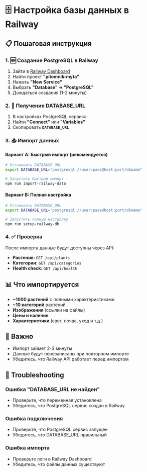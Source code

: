 # 🗄️ Настройка базы данных в Railway

## 📋 Пошаговая инструкция

### 1. 🆕 Создание PostgreSQL в Railway

1. Зайти в [Railway Dashboard](https://railway.app/dashboard)
2. Найти проект **"pitomnik-myta"**
3. Нажать **"New Service"**
4. Выбрать **"Database" → "PostgreSQL"**
5. Дождаться создания (1-2 минуты)

### 2. 🔑 Получение DATABASE_URL

1. В настройках PostgreSQL сервиса
2. Найти **"Connect"** или **"Variables"**
3. Скопировать **`DATABASE_URL`**

### 3. 📥 Импорт данных

#### Вариант A: Быстрый импорт (рекомендуется)
```bash
# Установить DATABASE_URL
export DATABASE_URL="postgresql://user:pass@host:port/dbname"

# Запустить быстрый импорт
npm run import-railway-data
```

#### Вариант B: Полная настройка
```bash
# Установить DATABASE_URL
export DATABASE_URL="postgresql://user:pass@host:port/dbname"

# Запустить полную настройку
npm run setup-railway-db
```

### 4. ✅ Проверка

После импорта данные будут доступны через API:
- **Растения:** `GET /api/plants`
- **Категории:** `GET /api/categories`
- **Health check:** `GET /api/health`

## 📊 Что импортируется

- **~1000 растений** с полными характеристиками
- **~10 категорий** растений
- **Изображения** (ссылки на файлы)
- **Цены и наличие**
- **Характеристики** (свет, почва, уход и т.д.)

## 🚨 Важно

- Импорт займет 2-3 минуты
- Данные будут перезаписаны при повторном импорте
- Убедитесь, что Railway API работает перед импортом

## 🔧 Troubleshooting

### Ошибка "DATABASE_URL не найден"
- Проверьте, что переменная установлена
- Убедитесь, что PostgreSQL сервис создан в Railway

### Ошибка подключения
- Проверьте, что PostgreSQL сервис запущен
- Убедитесь, что DATABASE_URL правильный

### Ошибка импорта
- Проверьте логи в Railway Dashboard
- Убедитесь, что файлы данных существуют
